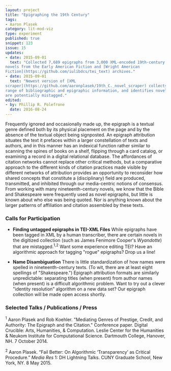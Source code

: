 ```yaml
---
layout: project
title: "Epigraphing the 19th Century"
tags:
- Aaron Plasek
category: lit-mod-viz
type: experiment
published: true
snippet: 123
issue: 15
updates:
- date: 2015-09-01
  text: "Collected 7,689 epigraphs from 3,000 XML-encoded 19th-century US
novels from the Early American Fiction and [Wright American
Fiction](https://github.com/iulibdcs/tei_text) archives."
- date: 2015-09-01
  text: "Newest version of [XML
scraper](https://github.com/aaronplasek/19th_C._novel_scraper) collects a
range of bibliographic and epigraphic information, and identifies novels that
are potentially mistagged."
edited:
- by: Phillip R. Polefrone
  date: 2016-08-24
---
```


Frequently ignored and occasionally made up, the epigraph is a textual genre
defined both by its physical placement on the page and by the absence of the
textual object being signposted. An epigraph attribution situates the text it
prefaces within a larger constellation of texts and authors, and in this
manner has an indexical function rather similar to scanning the spines of
books on a shelf, flipping through a card catalog, or examining a record in a
digital relational database. The affordances of citation networks cannot
replace other critical methods, but a comparative approach to the different
kinds of citation practices made visible by different networks of attribution
provides an opportunity to reconsider how shared concepts that constitute a
(disciplinary) field are produced, transmitted, and inhibited through our
media-centric notions of consensus. From working with many nineteenth-century
novels, we know that the Bible and Shakespeare were frequently used as novel
epigraphs, but little is known about who else was being quoted. Nor is
anything known about the larger patterns of affiliation and citation assembled
by these texts.

### Calls for Participation

* **Finding untagged epigraphs in TEI-XML Files**
    While epigraphs have been tagged in XML by a human transcriber, there are
certain novels in the digitized collection (such as James Fenimore Cooper's
_Wyandotte_) that are mistagged.<sup>1,2</sup> Want some experience editing
TEI? Have an algorithmic approach for tagging "rogue" epigraphs? Drop us a
line!

* **Name Disambiguation**
    There is little standardization of how names were spelled in
nineteenth-century texts. (To wit, there are at least eight spellings of
"Shakespeare.") Epigraph attribution formats are similarly unpredictable:
separating titles (when present) from author names (when present) is a
difficult algorithmic problem. Want to try out a clever "identity resolution"
algorithm on a new data set? Our epigraph collection will be made open access
shortly.

### Selected Talks / Publications / Press

<sup>1</sup> Aaron Plasek and Rob Koehler. "Mediating Genres of Prestige, Credit, and
   Authority: The Epigraph and the Citation." Conference paper. Digital
Crucible: Arts, Humanities, & Computation. Leslie Center for the Humanities &
Neukom Institute for Computational Science. Dartmouth College, Hanover, NH. 7
October 2014.

<sup>2</sup> Aaron Plasek. “Fail Better: On Algorithmic ‘Transparency’ as
Critical Procedure.” *Media Res* 1: DH Lightning Talks. CUNY Graduate School,
New York, NY. 8 May 2015.
